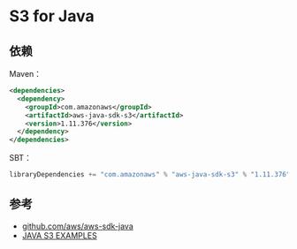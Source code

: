 # S3 for Java

## 依赖

Maven：

```xml
<dependencies>
  <dependency>
    <groupId>com.amazonaws</groupId>
    <artifactId>aws-java-sdk-s3</artifactId>
    <version>1.11.376</version>
  </dependency>
</dependencies>
```

SBT：

```sbt
libraryDependencies += "com.amazonaws" % "aws-java-sdk-s3" % "1.11.376"
```

## 参考

* [github.com/aws/aws-sdk-java](https://github.com/aws/aws-sdk-java)
* [JAVA S3 EXAMPLES](http://docs.ceph.com/docs/mimic/radosgw/s3/java/)